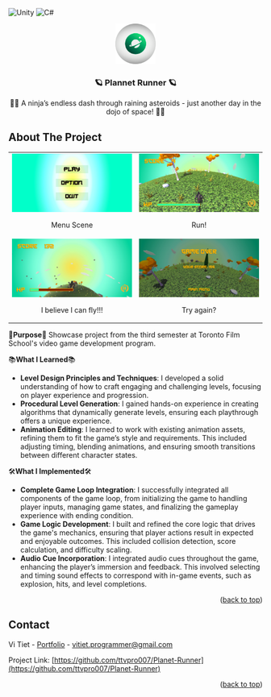 <!-- Improved compatibility of back to top link: See: https://github.com/othneildrew/Best-README-Template/pull/73 -->
<a id="readme-top"></a>
<!--
*** Thanks for checking out the Best-README-Template. If you have a suggestion
*** that would make this better, please fork the repo and create a pull request
*** or simply open an issue with the tag "enhancement".
*** Don't forget to give the project a star!
*** Thanks again! Now go create something AMAZING! :D
-->

<!-- BADGES -->
![Unity](https://img.shields.io/badge/unity-%23000000.svg?style=for-the-badge&logo=unity&logoColor=white)
![C#](https://img.shields.io/badge/c%23-%23239120.svg?style=for-the-badge&logo=csharp&logoColor=white)

<!-- PROJECT LOGO -->
<div align="center">
  <a href="https://github.com/ttvpro007/Planet-Runner/">
    <img src="Images/logo-cropped.png" alt="Logo" width="80" height="80">
  </a>

  <h3 align="center">🪐 Plannet Runner 🪐</h3>

  <p align="center">
    🐱‍👤 A ninja’s endless dash through raining asteroids - just another day in the dojo of space! 🐱‍👤
  </p>
</div>

<!-- ABOUT THE PROJECT -->
## About The Project

<table width="100%">
  <tr>
    <td width="50%" align="center">
      <img src="Images/menu.jpg" alt="Menu Scene" style="width: 100%;"/>
      <p>Menu Scene</p>
    </td>
    <td width="50%" align="center">
      <img src="Images/level1-1.jpg" alt="Run!" style="width: 100%;"/>
      <p>Run!</p>
    </td>
  </tr>
  <tr>
    <td width="50%" align="center">
      <img src="Images/level1-2.jpg" alt="I believe I can fly!!!" style="width: 100%;"/>
      <p>I believe I can fly!!!</p>
    </td>
    <td width="50%" align="center">
      <img src="Images/level1-3.jpg" alt="Try again?" style="width: 100%;"/>
      <p>Try again?</p>
    </td>
  </tr>
</table>

🎯**Purpose**🎯 Showcase project from the third semester at Toronto Film School's video game development program.

📚**What I Learned**📚
- **Level Design Principles and Techniques**: I developed a solid understanding of how to craft engaging and challenging levels, focusing on player experience and progression.
- **Procedural Level Generation**: I gained hands-on experience in creating algorithms that dynamically generate levels, ensuring each playthrough offers a unique experience.
- **Animation Editing**: I learned to work with existing animation assets, refining them to fit the game’s style and requirements. This included adjusting timing, blending animations, and ensuring smooth transitions between different character states.

🛠️**What I Implemented**🛠️
- **Complete Game Loop Integration**: I successfully integrated all components of the game loop, from initializing the game to handling player inputs, managing game states, and finalizing the gameplay experience with ending condition.
- **Game Logic Development**: I built and refined the core logic that drives the game's mechanics, ensuring that player actions result in expected and enjoyable outcomes. This included collision detection, score calculation, and difficulty scaling.
- **Audio Cue Incorporation**: I integrated audio cues throughout the game, enhancing the player’s immersion and feedback. This involved selecting and timing sound effects to correspond with in-game events, such as explosion, hits, and level completions.



<p align="right">(<a href="[top]">back to top</a>)</p>

<!-- CONTACT -->
## Contact

Vi Tiet - [Portfolio](https://ttvpro007.github.io/) - vitiet.programmer@gmail.com

Project Link: [https://github.com/ttvpro007/Planet-Runner](https://github.com/ttvpro007/Planet-Runner)

<p align="right">(<a href="[top]">back to top</a>)</p>

[top]: readme-top
